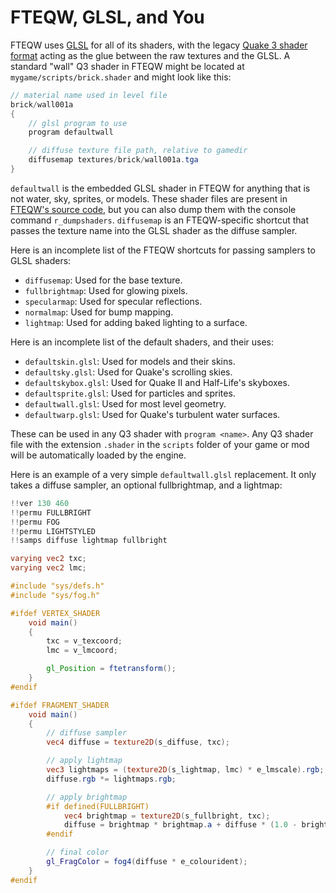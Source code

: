 
# FTEQW, GLSL, and You

FTEQW uses [GLSL](https://www.khronos.org/opengl/wiki/Core_Language_%28GLSL%29)
for all of its shaders, with the legacy
[Quake 3 shader format](https://graphics.stanford.edu/courses/cs448-00-spring/q3ashader_manual.pdf)
acting as the glue between the raw textures and the GLSL. A standard
"wall" Q3 shader in FTEQW might be located at `mygame/scripts/brick.shader` and
might look like this:

```glsl
// material name used in level file
brick/wall001a
{
	// glsl program to use
	program defaultwall

	// diffuse texture file path, relative to gamedir
	diffusemap textures/brick/wall001a.tga
}
```

`defaultwall` is the embedded GLSL shader in FTEQW for anything that is not
water, sky, sprites, or models. These shader files are present in
[FTEQW's source code](https://github.com/fte-team/fteqw/tree/master/engine/shaders/glsl),
but you can also dump them with the console command `r_dumpshaders`. `diffusemap`
is an FTEQW-specific shortcut that passes the texture name into the GLSL shader
as the diffuse sampler.

Here is an incomplete list of the FTEQW shortcuts for passing samplers to GLSL
shaders:

- `diffusemap`: Used for the base texture.
- `fullbrightmap`: Used for glowing pixels.
- `specularmap`: Used for specular reflections.
- `normalmap`: Used for bump mapping.
- `lightmap`: Used for adding baked lighting to a surface.

Here is an incomplete list of the default shaders, and their uses:

- `defaultskin.glsl`: Used for models and their skins.
- `defaultsky.glsl`: Used for Quake's scrolling skies.
- `defaultskybox.glsl`: Used for Quake II and Half-Life's skyboxes.
- `defaultsprite.glsl`: Used for particles and sprites.
- `defaultwall.glsl`: Used for most level geometry.
- `defaultwarp.glsl`: Used for Quake's turbulent water surfaces.

These can be used in any Q3 shader with `program <name>`. Any Q3 shader file
with the extension `.shader` in the `scripts` folder of your game or mod will be
automatically loaded by the engine.

Here is an example of a very simple `defaultwall.glsl` replacement. It only takes
a diffuse sampler, an optional fullbrightmap, and a lightmap:

```glsl
!!ver 130 460
!!permu FULLBRIGHT
!!permu FOG
!!permu LIGHTSTYLED
!!samps diffuse lightmap fullbright

varying vec2 txc;
varying vec2 lmc;

#include "sys/defs.h"
#include "sys/fog.h"

#ifdef VERTEX_SHADER
	void main()
	{
		txc = v_texcoord;
		lmc = v_lmcoord;

		gl_Position = ftetransform();
	}
#endif

#ifdef FRAGMENT_SHADER
	void main()
	{
		// diffuse sampler
		vec4 diffuse = texture2D(s_diffuse, txc);

		// apply lightmap
		vec3 lightmaps = (texture2D(s_lightmap, lmc) * e_lmscale).rgb;
		diffuse.rgb *= lightmaps.rgb;

		// apply brightmap
		#if defined(FULLBRIGHT)
			vec4 brightmap = texture2D(s_fullbright, txc);
			diffuse = brightmap * brightmap.a + diffuse * (1.0 - brightmap.a);
		#endif

		// final color
		gl_FragColor = fog4(diffuse * e_colourident);
	}
#endif
```
